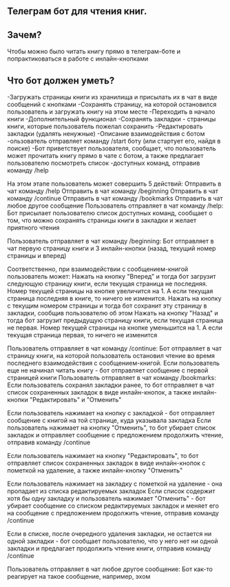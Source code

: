 ## Телеграм бот для чтения книг.

## Зачем?
Чтобы можно было читать книгу прямо в телеграм-боте и попрактиковаться в работе с инлайн-кнопками

## Что бот должен уметь?
-Загружать страницы книги из хранилища и присылать их в чат в виде сообщений с кнопками
-Сохранять страницу, на которой остановился пользователь и загружать книгу на этом месте
-Переходить в начало книги
-Дополнительный функционал
-Сохранять закладки - страницы книги, которые пользователь пожелал сохранить
-Редактировать закладки (удалять ненужные)
-Описание взаимодействия с ботом
-ользователь отправляет команду /start боту (или стартует его, найдя в поиске)
-Бот приветствует пользователя, сообщает, что пользователь может прочитать книгу прямо в чате с ботом, а также предлагает пользователю посмотреть список -доступных команд, отправив команду /help


На этом этапе пользователь может совершить 5 действий:
Отправить в чат команду /help
Отправить в чат команду /beginning
Отправить в чат команду /continue
Отправить в чат команду /bookmarks
Отправить в чат любое другое сообщение
Пользователь отправляет в чат команду /help:
Бот присылает пользователю список доступных команд, сообщает о том, что можно сохранять страницы книги в закладки и желает приятного чтения


Пользователь отправляет в чат команду /beginning:
Бот отправляет в чат первую страницу книги и 3 инлайн-кнопки (назад, текущий номер страницы и вперед)


Соответственно, при взаимодействии с сообщением-книгой пользователь может:
Нажать на кнопку "Вперед" и тогда бот загрузит следующую страницу книги, если текущая страница не последняя. Номер текущей страницы на кнопке увеличится на 1. А если текущая страница последняя в книге, то ничего не изменится.
Нажать на кнопку с текущим номером страницы и тогда бот сохранит эту страницу в закладки, сообщив пользователю об этом
Нажать на кнопку "Назад" и тогда бот загрузит предыдущую страницу книги, если текущая страница не первая. Номер текущей страницы на кнопке уменьшится на 1. А если текущая страница первая, то ничего не изменится


Пользователь отправляет в чат команду /continue:
Бот отправляет в чат страницу книги, на которой пользователь остановил чтение во время последнего взаимодействия с сообщением-книгой.
Если пользователь еще не начинал читать книгу - бот отправляет сообщение с первой страницей книги
Пользователь отправляет в чат команду /bookmarks:
Если пользователь сохранял закладки ранее, то бот отправляет в чат список сохраненных закладок в виде инлайн-кнопок, а также инлайн-кнопки "Редактировать" и "Отменить"


Если пользователь нажимает на кнопку с закладкой - бот отправляет сообщение с книгой на той странице, куда указывала закладка
Если пользователь нажимает на кнопку "Отменить", то бот убирает список закладок и отправляет сообщение с предложением продолжить чтение, отправив команду /continue


Если пользователь нажимает на кнопку "Редактировать", то бот отправляет список сохраненных закладок в виде инлайн-кнопок с пометкой на удаление, а также инлайн-кнопку "Отменить"


Если пользователь нажимает на закладку с пометкой на удаление - она пропадает из списка редактируемых закладок
Если список содержит хотя бы одну закладку и пользователь нажимает "Отменить" - бот убирает сообщение со списком редактируемых закладок и меняет его на сообщение с предложением продолжить чтение, отправив команду /continue


Если в списке, после очередного удаления закладки, не остается ни одной закладки - бот сообщает пользователю, что у него нет ни одной закладки и предлагает продолжить чтение книги, отправив команду /continue


Пользователь отправляет в чат любое другое сообщение:
Бот как-то реагирует на такое сообщение, например, эхом